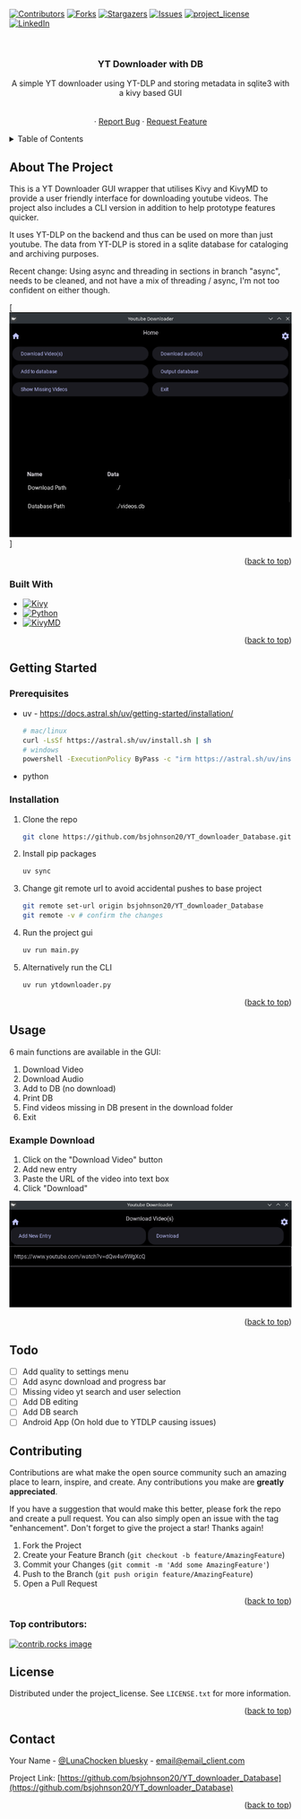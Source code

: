 <!-- Improved compatibility of back to top link: See: https://github.com/othneildrew/Best-README-Template/pull/73 -->
<a id="readme-top"></a>
<!--
*** Thanks for checking out the Best-README-Template. If you have a suggestion
*** that would make this better, please fork the repo and create a pull request
*** or simply open an issue with the tag "enhancement".
*** Don't forget to give the project a star!
*** Thanks again! Now go create something AMAZING! :D
-->



<!-- PROJECT SHIELDS -->
<!--
*** I'm using markdown "reference style" links for readability.
*** Reference links are enclosed in brackets [ ] instead of parentheses ( ).
*** See the bottom of this document for the declaration of the reference variables
*** for contributors-url, forks-url, etc. This is an optional, concise syntax you may use.
*** https://www.markdownguide.org/basic-syntax/#reference-style-links
-->
[![Contributors][contributors-shield]][contributors-url]
[![Forks][forks-shield]][forks-url]
[![Stargazers][stars-shield]][stars-url]
[![Issues][issues-shield]][issues-url]
[![project_license][license-shield]][license-url]
[![LinkedIn][linkedin-shield]][linkedin-url]



<!-- PROJECT LOGO -->
<br />
<!-- <div align="center">
  <a href="https://github.com/bsjohnson20/YT_downloader_Database">
    <img src="images/logo.png" alt="Logo" width="80" height="80">
  </a> -->

<h3 align="center">YT Downloader with DB</h3>

  <p align="center">
    A simple YT downloader using YT-DLP and storing metadata in sqlite3 with a kivy based GUI
    <br />
    <!-- <a href="https://github.com/bsjohnson20/YT_downloader_Database"><strong>Explore the docs »</strong></a> -->
    <br />
    <br />
    <!-- <a href="https://github.com/bsjohnson20/YT_downloader_Database">View Demo</a> -->
    &middot;
    <a href="https://github.com/bsjohnson20/YT_downloader_Database/issues/new?labels=bug&template=bug-report---.md">Report Bug</a>
    &middot;
    <a href="https://github.com/bsjohnson20/YT_downloader_Database/issues/new?labels=enhancement&template=feature-request---.md">Request Feature</a>
  </p>
</div>



<!-- TABLE OF CONTENTS -->
<details>
  <summary>Table of Contents</summary>
  <ol>
    <li>
      <a href="#about-the-project">About The Project</a>
      <ul>
        <li><a href="#built-with">Built With</a></li>
      </ul>
    </li>
    <li>
      <a href="#getting-started">Getting Started</a>
      <ul>
        <li><a href="#prerequisites">Prerequisites</a></li>
        <li><a href="#installation">Installation</a></li>
      </ul>
    </li>
    <li><a href="#usage">Usage</a></li>
    <!-- <li><a href="#roadmap">Roadmap</a></li> -->
    <li><a href="#contributing">Contributing</a></li>
    <li><a href="#license">License</a></li>
    <li><a href="#contact">Contact</a></li>
    <!-- <li><a href="#acknowledgments">Acknowledgments</a></li> -->
  </ol>
</details>



<!-- ABOUT THE PROJECT -->
## About The Project
This is a YT Downloader GUI wrapper that utilises Kivy and KivyMD to provide a user friendly interface for downloading youtube videos. The project also includes a CLI version in addition to help prototype features quicker.

It uses YT-DLP on the backend and thus can be used on more than just youtube. The data from YT-DLP is stored in a sqlite database for cataloging and archiving purposes.

<bold>Recent change: </bold> Using async and threading in sections in branch "async", needs to be cleaned, and not have a mix of threading / async, I'm not too confident on either though.


[![YT Downloader DB Screen Shot][product-screenshot]]

<!-- Here's a blank template to get started. To avoid retyping too much info, do a search and replace with your text editor for the following: `bsjohnson20`, `YT_downloader_Database`, `twitter_handle`, `linkedin_username`, `email_client`, `email`, `project_title`, `project_description`, `project_license` -->

<p align="right">(<a href="#readme-top">back to top</a>)</p>



### Built With

* [![Kivy][Kivy]](https://kivy.readthedocs.io/en/latest/)
* [![Python][Python]](https://www.python.org/)
* [![KivyMD][KivyMD]](https://kivymd.readthedocs.io/en/latest/)


<p align="right">(<a href="#readme-top">back to top</a>)</p>



<!-- GETTING STARTED -->
## Getting Started


### Prerequisites

* uv - https://docs.astral.sh/uv/getting-started/installation/
  ```sh
  # mac/linux
  curl -LsSf https://astral.sh/uv/install.sh | sh
  # windows
  powershell -ExecutionPolicy ByPass -c "irm https://astral.sh/uv/install.ps1 | iex"
  ```
* python

### Installation


1. Clone the repo
   ```sh
   git clone https://github.com/bsjohnson20/YT_downloader_Database.git
   ```
2. Install pip packages
   ```sh
   uv sync
   ```
3. Change git remote url to avoid accidental pushes to base project
   ```sh
   git remote set-url origin bsjohnson20/YT_downloader_Database
   git remote -v # confirm the changes
   ```
4. Run the project gui
   ```sh
   uv run main.py
   ```
5. Alternatively run the CLI
    ```sh
    uv run ytdownloader.py
    ```
<p align="right">(<a href="#readme-top">back to top</a>)</p>



<!-- USAGE EXAMPLES -->
## Usage

6 main functions are available in the GUI:
1. Download Video
2. Download Audio
3. Add to DB (no download)
4. Print DB
5. Find videos missing in DB present in the download folder
6. Exit

### Example Download
1. Click on the "Download Video" button
2. Add new entry
3. Paste the URL of the video into text box
4. Click "Download"

![Download preview](images/DownloadPreview.png)



<!-- Use this space to show useful examples of how a project can be used. Additional screenshots, code examples and demos work well in this space. You may also link to more resources.

_For more examples, please refer to the [Documentation](https://example.com)_ -->

<p align="right">(<a href="#readme-top">back to top</a>)</p>


<!-- ROADMAP -->
<!-- 
## Roadmap

- [ ] Feature 1
- [ ] Feature 2
- [ ] Feature 3
    - [ ] Nested Feature

See the [open issues](https://github.com/bsjohnson20/YT_downloader_Database/issues) for a full list of proposed features (and known issues).

<p align="right">(<a href="#readme-top">back to top</a>)</p> 
-->

## Todo

- [  ] Add quality to settings menu
- [  ] Add async download and progress bar
- [  ] Missing video yt search and user selection
- [  ] Add DB editing
- [  ] Add DB search
- [  ] Android App (On hold due to YTDLP causing issues)
<!-- CONTRIBUTING -->
## Contributing

Contributions are what make the open source community such an amazing place to learn, inspire, and create. Any contributions you make are **greatly appreciated**.

If you have a suggestion that would make this better, please fork the repo and create a pull request. You can also simply open an issue with the tag "enhancement".
Don't forget to give the project a star! Thanks again!

1. Fork the Project
2. Create your Feature Branch (`git checkout -b feature/AmazingFeature`)
3. Commit your Changes (`git commit -m 'Add some AmazingFeature'`)
4. Push to the Branch (`git push origin feature/AmazingFeature`)
5. Open a Pull Request

<p align="right">(<a href="#readme-top">back to top</a>)</p>

### Top contributors:

<a href="https://github.com/bsjohnson20/YT_downloader_Database/graphs/contributors">
  <img src="https://contrib.rocks/image?repo=bsjohnson20/YT_downloader_Database" alt="contrib.rocks image" />
</a>



<!-- LICENSE -->
## License

Distributed under the project_license. See `LICENSE.txt` for more information.

<p align="right">(<a href="#readme-top">back to top</a>)</p>



<!-- CONTACT -->
## Contact

Your Name - [@LunaChocken bluesky](https://bsky.app/profile/lunachocken.bsky.social) - email@email_client.com

Project Link: [https://github.com/bsjohnson20/YT_downloader_Database](https://github.com/bsjohnson20/YT_downloader_Database)

<p align="right">(<a href="#readme-top">back to top</a>)</p>


<!-- ACKNOWLEDGMENTS -->
<!-- 
## Acknowledgments

* []()
* []()
* []()

<p align="right">(<a href="#readme-top">back to top</a>)</p> -->
<!--

<!-- MARKDOWN LINKS & IMAGES -->
<!-- https://www.markdownguide.org/basic-syntax/#reference-style-links -->
[contributors-shield]: https://img.shields.io/github/contributors/bsjohnson20/YT_downloader_Database.svg?style=for-the-badge
[contributors-url]: https://github.com/bsjohnson20/YT_downloader_Database/graphs/contributors
[forks-shield]: https://img.shields.io/github/forks/bsjohnson20/YT_downloader_Database.svg?style=for-the-badge
[forks-url]: https://github.com/bsjohnson20/YT_downloader_Database/network/members
[stars-shield]: https://img.shields.io/github/stars/bsjohnson20/YT_downloader_Database.svg?style=for-the-badge
[stars-url]: https://github.com/bsjohnson20/YT_downloader_Database/stargazers
[issues-shield]: https://img.shields.io/github/issues/bsjohnson20/YT_downloader_Database.svg?style=for-the-badge
[issues-url]: https://github.com/bsjohnson20/YT_downloader_Database/issues
[license-shield]: https://img.shields.io/github/license/bsjohnson20/YT_downloader_Database.svg?style=for-the-badge
[license-url]: https://github.com/bsjohnson20/YT_downloader_Database/blob/master/LICENSE.txt
[linkedin-shield]: https://img.shields.io/badge/-LinkedIn-black.svg?style=for-the-badge&logo=linkedin&colorB=555
[linkedin-url]: https://linkedin.com/in/linkedin_username
[product-screenshot]: images/main_menu.png
[Kivy]: https://img.shields.io/badge/kivy-2.1.0-green
[Python]: https://img.shields.io/badge/python-3.11-blue
[KivyMD]: https://img.shields.io/badge/kivymd-1.2.0-green
[Kivy]: https://img.shields.io/badge/kivy-2.3-green
```